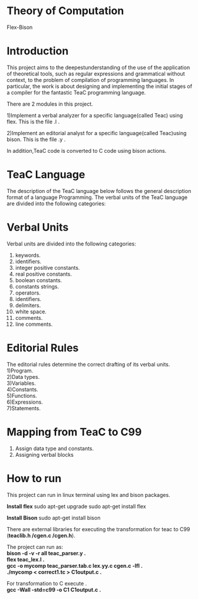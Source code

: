 # Theory of Computation
 Flex-Bison

# Introduction
This project aims to the deepestunderstanding of the use of the application of theoretical tools, such as regular expressions and grammatical without context, to the problem of compilation of programming languages. In particular, the work is about designing and implementing the initial stages of a compiler for the fantastic TeaC programming language.

There are 2 modules in this project.

1)Implement a verbal analyzer for a specific language(called Teac) using flex. This is the file .l . <br /> 

2)Implement an editorial analyst for a specific language(called Teac)using bison. This is the file .y . <br />

In addition,TeaC code is converted to C code using bison actions. <br />


# TeaC Language
The description of the TeaC language below follows the general description format of a language Programming. The verbal units of the TeaC language are divided into the following categories:
# Verbal Units
Verbal units are divided into the following categories:  <br />
1) keywords. <br />
2) identifiers. <br />
3) integer positive constants. <br />
4) real positive constants. <br />
5) boolean constants. <br />
6) constants strings. <br />
7) operators. <br />
8) identifiers. <br />
9) delimiters. <br />
10) white space. <br />
11) comments. <br />
12) line comments. <br />

# Editorial Rules
The editorial rules determine the correct drafting of its verbal units.
1)Program.<br />
2)Data types.<br />
3)Variables.<br />
4)Constants.<br />
5)Functions.<br />
6)Expressions.<br />
7)Statements.<br />

# Mapping from TeaC to C99
1) Assign data type and constants.<br />
2) Assigning verbal blocks

# How to run
This project can run in linux terminal using lex and bison packages. 

**Install flex**
sudo apt-get upgrade
sudo apt-get install flex

**Install Bison**
sudo apt-get install bison


There are external libraries for executing the transformation for teac to C99 (**teaclib.h /cgen.c /cgen.h**). 

The project can run as: <br />
**bison -d -v -r all teac_parser.y .<br />
flex teac_lex.l .<br />
gcc -o mycomp teac_parser.tab.c lex.yy.c cgen.c -lfl .<br />
./mycomp < correct1.tc > C1output.c .<br />**

For transformation to C execute .<br />
**gcc -Wall -std=c99 -o C1 C1output.c .<br />**
